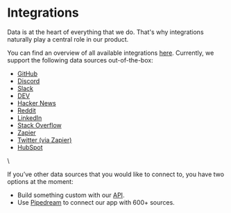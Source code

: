 # Integrations

Data is at the heart of everything that we do. That's why integrations naturally play a central role in our product.

You can find an overview of all available integrations [here](https://www.crowd.dev/integrations). Currently, we support the following data sources out-of-the-box:

* [GitHub](doc:github-integration)
* [Discord](doc:discord-integration)
* [Slack](doc:slack-integration)
* [DEV](doc:dev-integration)
* [Hacker News](doc:hacker-news-integration)
* [Reddit](doc:reddit-integration)
* [LinkedIn](doc:linkedin-integration)
* [Stack Overflow](doc:stack-overflow-integration)
* [Zapier](doc:zapier-integration)
* [Twitter (via Zapier)](https://docs.crowd.dev/docs/twitter-integration-via-zapier)
* [HubSpot](https://docs.crowd.dev/docs/hubspot-integration)

\


If you’ve other data sources that you would like to connect to, you have two options at the moment:

* Build something custom with our [API](https://docs.crowd.dev/reference/getting-started-with-crowd-dev-api).
* Use [Pipedream](https://pipedream.com/apps/crowd-dev) to connect our app with 600+ sources.
